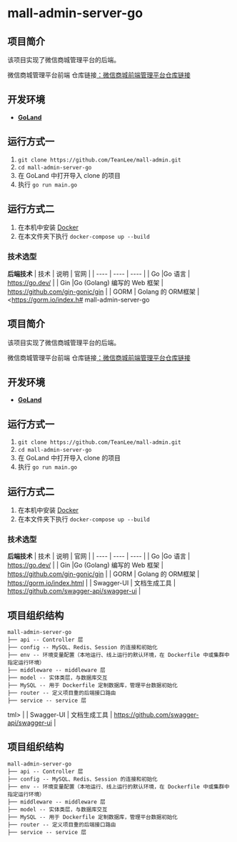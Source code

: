 # mall-admin-server-go
## 项目简介
该项目实现了微信商城管理平台的后端。

微信商城管理平台前端 仓库链接[：微信商城前端管理平台仓库链接](https://github.com/TeanLee/mall-admin/tree/master/mall-admin-frontend)

## 开发环境
-   **[GoLand](https://www.jetbrains.com/go/)**

## 运行方式一
1. `git clone https://github.com/TeanLee/mall-admin.git`
2. `cd mall-admin-server-go`
3. 在 GoLand 中打开导入 clone 的项目
4. 执行 `go run main.go`

## 运行方式二
1. 在本机中安装 [Docker](https://www.docker.com/)
2. 在本文件夹下执行 `docker-compose up --build`

### 技术选型

**后端技术**
| 技术 | 说明 | 官网 |
|  ----  | ----  | ----  |
| Go |Go 语言 | <https://go.dev/> |
| Gin |Go (Golang) 编写的 Web 框架 | <https://github.com/gin-gonic/gin> |
| GORM | Golang 的 ORM框架 | <https://gorm.io/index.h# mall-admin-server-go
## 项目简介
该项目实现了微信商城管理平台的后端。

微信商城管理平台前端 仓库链接[：微信商城前端管理平台仓库链接](https://github.com/TeanLee/mall-admin/tree/master/mall-admin-frontend)

## 开发环境
-   **[GoLand](https://www.jetbrains.com/go/)**

## 运行方式一
1. `git clone https://github.com/TeanLee/mall-admin.git`
2. `cd mall-admin-server-go`
3. 在 GoLand 中打开导入 clone 的项目
4. 执行 `go run main.go`

## 运行方式二
1. 在本机中安装 [Docker](https://www.docker.com/)
2. 在本文件夹下执行 `docker-compose up --build`

### 技术选型

**后端技术**
| 技术 | 说明 | 官网 |
|  ----  | ----  | ----  |
| Go |Go 语言 | <https://go.dev/> |
| Gin |Go (Golang) 编写的 Web 框架 | <https://github.com/gin-gonic/gin> |
| GORM | Golang 的 ORM框架 | <https://gorm.io/index.html> |
| Swagger-UI | 文档生成工具 | <https://github.com/swagger-api/swagger-ui> |

## 项目组织结构
````
mall-admin-server-go
├── api -- Controller 层
├── config -- MySQL、Redis、Session 的连接和初始化
├── env -- 环境变量配置（本地运行、线上运行的默认环境，在 Dockerfile 中或集群中指定运行环境）
├── middleware -- middleware 层
├── model -- 实体类层，与数据库交互
├── MySQL -- 用于 Dockerfile 定制数据库，管理平台数据初始化
├── router -- 定义项目重的后端接口路由
├── service -- service 层
````
tml> |
| Swagger-UI | 文档生成工具 | <https://github.com/swagger-api/swagger-ui> |

## 项目组织结构
````
mall-admin-server-go
├── api -- Controller 层
├── config -- MySQL、Redis、Session 的连接和初始化
├── env -- 环境变量配置（本地运行、线上运行的默认环境，在 Dockerfile 中或集群中指定运行环境）
├── middleware -- middleware 层
├── model -- 实体类层，与数据库交互
├── MySQL -- 用于 Dockerfile 定制数据库，管理平台数据初始化
├── router -- 定义项目重的后端接口路由
├── service -- service 层
````
